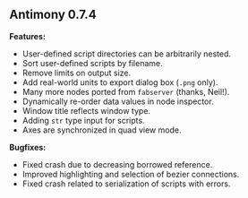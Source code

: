 Antimony 0.7.4
--------------

**Features:**
- User-defined script directories can be arbitrarily nested.
- Sort user-defined scripts by filename.
- Remove limits on output size.
- Add real-world units to export dialog box (`.png` only).
- Many more nodes ported from `fabserver` (thanks, Neil!).
- Dynamically re-order data values in node inspector.
- Window title reflects window type.
- Adding `str` type input for scripts.
- Axes are synchronized in quad view mode.

**Bugfixes:**
- Fixed crash due to decreasing borrowed reference.
- Improved highlighting and selection of bezier connections.
- Fixed crash related to serialization of scripts with errors.

